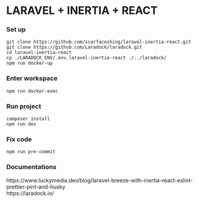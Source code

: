 # LARAVEL + INERTIA + REACT

### Set up

```
git clone https://github.com/scarfaceshing/laravel-inertia-react.git
git clone https://github.com/Laradock/laradock.git
cd laravel-inertia-react
cp ./LARADOCK_ENV/.env.laravel-inertia-react ./../laradock/
npm run docker-up
```

### Enter workspace

```
npm run docker-exec
```

### Run project

```
composer install
npm run dev
```

### Fix code

```
npm run pre-commit
```

### Documentations

<div>https://www.luckymedia.dev/blog/laravel-breeze-with-inertia-react-eslint-prettier-pint-and-husky</div>
<div>https://laradock.io/</div>
